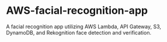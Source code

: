 # AWS-facial-recognition-app
A facial recognition app utilizing AWS Lambda, API Gateway, S3, DynamoDB, and Rekognition face detection and verification.
